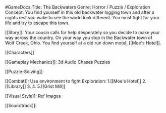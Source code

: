 #GameDocs
Title: The Backwaters
Genre: Horror / Puzzle / Exploration
Concept: You find yourself in this old backwater logging town and after a nights rest you wake to see the world look different. You must fight for your life and try to escape this town.


[[Story]]:
	Your cousin calls for help desperately so you decide to make your way across the country. On your way you stop in the Backwater town of Wolf Creek, Ohio. You find yourself at a old run down motel, [[Moe's Hotel]]. 

[[Characters]]

[[Gameplay Mechanics]]:
	3d Audio
	Chases
	Puzzles
	

[[Puzzle-Solving]]:
	
[[Combat]]:
	Use environment to fight
Exploration:
	1.[[Moe's Hotel]]
	2.[[Library]]
	3.
	4.
	5.[[Grist Mill]]

[[Visual Style]]:
	Ref Images

[[Soundtrack]]:
	

